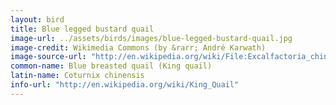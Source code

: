 ```yaml
---
layout: bird
title: Blue legged bustard quail
image-url: ../assets/birds/images/blue-legged-bustard-quail.jpg
image-credit: Wikimedia Commons (by &rarr; André Karwath)
image-source-url: "http://en.wikipedia.org/wiki/File:Excalfactoria_chinensis_(aka).jpg"
common-name: Blue breasted quail (King quail)
latin-name: Coturnix chinensis 
info-url: "http://en.wikipedia.org/wiki/King_Quail"
---
```

